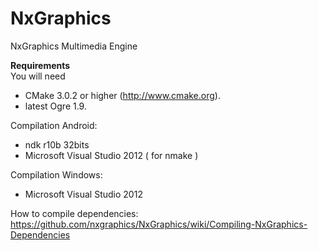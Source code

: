# NxGraphics
NxGraphics Multimedia Engine

**Requirements**  
You will need 
- CMake 3.0.2 or higher (http://www.cmake.org).
- latest Ogre 1.9.

Compilation Android:
- ndk r10b 32bits
- Microsoft Visual Studio 2012 ( for nmake )

Compilation Windows:
- Microsoft Visual Studio 2012

How to compile dependencies:
https://github.com/nxgraphics/NxGraphics/wiki/Compiling-NxGraphics-Dependencies
